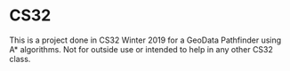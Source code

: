 # CS32
This is a project done in CS32 Winter 2019 for a GeoData Pathfinder using A* algorithms. Not for outside use or intended to help in any other CS32 class.
